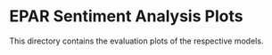 # EPAR Sentiment Analysis Plots

This directory contains the evaluation plots of the respective models.